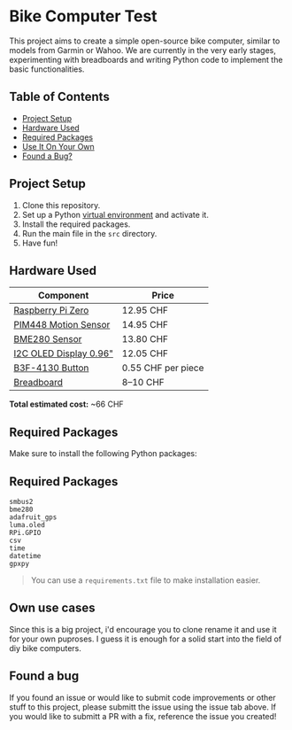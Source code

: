 # Bike Computer Test

This project aims to create a simple open-source bike computer, similar to models from Garmin or Wahoo. We are currently in the very early stages, experimenting with breadboards and writing Python code to implement the basic functionalities.

## Table of Contents
- [Project Setup](#project-setup)  
- [Hardware Used](#hardware-used)  
- [Required Packages](#required-packages)  
- [Use It On Your Own](#use-it-on-your-own)  
- [Found a Bug?](#found-a-bug)

## Project Setup
1. Clone this repository.  
2. Set up a Python [virtual environment](https://docs.python.org/3/tutorial/venv.html) and activate it.  
3. Install the required packages.  
4. Run the main file in the `src` directory.  
5. Have fun!

## Hardware Used

| Component | Price |
| --------- | ----- |
| [Raspberry Pi Zero](https://eu.mouser.com/ProductDetail/358-SC0065) | 12.95 CHF |
| [PIM448 Motion Sensor](https://eu.mouser.com/ProductDetail/397-PIM448) | 14.95 CHF |
| [BME280 Sensor](https://eu.mouser.com/ProductDetail/Pimoroni/PIM472?qs=P1JMDcb91o7p2TYl00AP7g%3D%3D) | 13.80 CHF |
| [I2C OLED Display 0.96"](https://eu.mouser.com/ProductDetail/Soldered/333099?qs=sGAEpiMZZMu3sxpa5v1qrkxCKRcLLrCR550%252BadnWsO8%3D) | 12.05 CHF |
| [B3F-4130 Button](https://eu.mouser.com/ProductDetail/653-B3F-4150) | 0.55 CHF per piece |
| [Breadboard](https://eu.mouser.com/ProductDetail/BusBoard-Prototype-Systems/BB830T?qs=VEfmQw3KOauXY1NKV2FuEg%3D%3D) | 8–10 CHF |

**Total estimated cost:** ~66 CHF

## Required Packages

Make sure to install the following Python packages:

## Required Packages

```
smbus2
bme280
adafruit_gps
luma.oled
RPi.GPIO
csv
time
datetime
gpxpy
```

> You can use a `requirements.txt` file to make installation easier.

## Own use cases
Since this is a big project, i'd encourage you to clone rename it and use it for your own puproses. I guess it is enough for a solid start into the field of diy bike computers.
## Found a bug
If you found an issue or would like to submit code improvements or other stuff to this project, please submitt the issue using the issue tab above. If you would like to submitt a PR with a fix, reference the issue you created!
